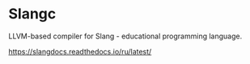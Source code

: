 # Slangc

LLVM-based compiler for Slang - educational programming language.

https://slangdocs.readthedocs.io/ru/latest/